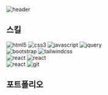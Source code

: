 ![header](https://capsule-render.vercel.app/api?type=waving&color=auto&height=150&section=header&text=FrontEnd&fontSize=30)

## 스킬
<div>
  <img src="https://img.shields.io/badge/HTML5-orange?style=for-the-badge&logo=HTML5&logoColor=white" alt='html5' />
  <img src="https://img.shields.io/badge/CSS3-blue?style=for-the-badge&logo=CSS&logoColor=white" alt='css3' />
  <img src="https://img.shields.io/badge/Javascript-yellow?style=for-the-badge&logo=javascript&logoColor=white" alt='javascript' />
  <img src="https://img.shields.io/badge/jquery-0769AD?style=for-the-badge&logo=jquery&logoColor=white" alt='jquery' />
  <br/>
  <img src="https://img.shields.io/badge/bootstrap-7952B3?style=for-the-badge&logo=bootstrap&logoColor=white" alt='bootstrap' />
  <img src="https://img.shields.io/badge/tailwindcss-06B6D4?style=for-the-badge&logo=tailwindcss&logoColor=white" alt='tailwindcss' />
  <br/>
  <img src="https://img.shields.io/badge/React-white?style=for-the-badge&logo=react&logoColor=blue" alt='react' />
  <img src="https://img.shields.io/badge/mysql-black?style=for-the-badge&logo=mysql&logoColor=white" alt='react' />
  <br />
  <img src="https://img.shields.io/badge/github-black?style=for-the-badge&logo=github&logoColor=white" alt='react' />
  <img src="https://img.shields.io/badge/git-F05032?style=for-the-badge&logo=git&logoColor=white" alt='git' />

</div>

## 포트폴리오
